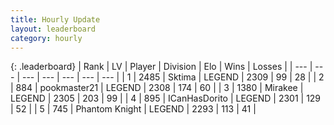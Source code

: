 ```yaml
---
title: Hourly Update
layout: leaderboard
category: hourly
---
```


{: .leaderboard}
| Rank | LV | Player | Division | Elo | Wins | Losses |
| --- | --- | --- | --- | --- | --- | --- |
| <span data-change="0">1</span> | 2485 | <span title="ID: 353063">Sktima</span> | LEGEND | <span data-change="-17">2309</span> | <span data-change="2">99</span> | <span data-change="2">28</span> |
| <span data-change="0">2</span> | 884 | <span title="ID: 652474">pookmaster21</span> | LEGEND | <span data-change="0">2308</span> | <span data-change="0">174</span> | <span data-change="0">60</span> |
| <span data-change="2">3</span> | 1380 | <span title="ID: 416373">Mirakee</span> | LEGEND | <span data-change="20">2305</span> | <span data-change="3">203</span> | <span data-change="0">99</span> |
| <span data-change="-1">4</span> | 895 | <span title="ID: 415713">ICanHasDorito</span> | LEGEND | <span data-change="0">2301</span> | <span data-change="0">129</span> | <span data-change="0">52</span> |
| <span data-change="-1">5</span> | 745 | <span title="ID: 742939">Phantom Knight</span> | LEGEND | <span data-change="0">2293</span> | <span data-change="0">113</span> | <span data-change="0">41</span> |